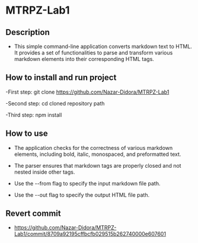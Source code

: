 # MTRPZ-Lab1

## Description
- This simple command-line application converts markdown text to HTML. It provides a set of functionalities to parse and transform various markdown elements into their corresponding HTML tags.

## How to install and run project
-First step: git clone https://github.com/Nazar-Didora/MTRPZ-Lab1

-Second step: cd cloned repository path

-Third step: npm install

## How to use
- The application checks for the correctness of various markdown elements, including bold, italic, monospaced, and preformatted text.

- The parser ensures that markdown tags are properly closed and not nested inside other tags.

- Use the --from flag to specify the input markdown file path.

- Use the --out flag to specify the output HTML file path.

## Revert commit

- https://github.com/Nazar-Didora/MTRPZ-Lab1/commit/8709a92195cffbcfb029515b262740000e607601
